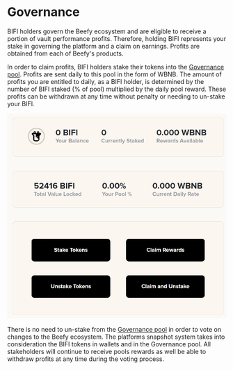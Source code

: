 # Governance

BIFI holders govern the Beefy ecosystem and are eligible to receive a portion of vault performance profits. Therefore, holding BIFI represents your stake in governing the platform and a claim on earnings. Profits are obtained from each of Beefy's products. 

In order to claim profits, BIFI holders stake their tokens into the [Governance pool](https://gov.beefy.finance/stake). Profits are sent daily to this pool in the form of WBNB. The amount of profits you are entitled to daily, as a BIFI holder, is determined by the number of BIFI staked \(% of pool\) multiplied by the daily pool reward. These profits can be withdrawn at any time without penalty or needing to un-stake your BIFI.

![](.gitbook/assets/staking-pool.png)

There is no need to un-stake from the [Governance pool](https://gov.beefy.finance/stake) in order to vote on changes to the Beefy ecosystem. The platforms snapshot system takes into consideration the BIFI tokens in wallets and in the Governance pool. All stakeholders will continue to receive pools rewards as well be able to withdraw profits at any time during the voting process. 

